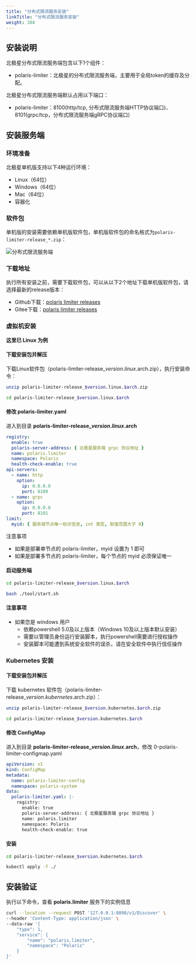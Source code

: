 ```yaml
---
title: "分布式限流服务安装"
linkTitle: "分布式限流服务安装"
weight: 304
---
```



## 安装说明

北极星分布式限流服务端包含以下1个组件：

- polaris-limiter：北极星的分布式限流服务端，主要用于全局token的缓存及分配。

北极星分布式限流服务端默认占用以下端口：

- polaris-limiter：8100(http/tcp, 分布式限流服务端HTTP协议端口)、8101(grpc/tcp，分布式限流服务端gRPC协议端口)

## 安装服务端

### 环境准备

北极星单机版支持以下4种运行环境：

- Linux（64位）
- Windows（64位）
- Mac（64位）
- 容器化


### 软件包

单机版的安装需要依赖单机版软件包，单机版软件包的命名格式为```polaris-limiter-release_*.zip```：

![分布式限流服务端](../图片/安装分布式限流服务/安装包.png)

### 下载地址

执行所有安装之前，需要下载软件包，可以从以下2个地址下载单机版软件包，请选择最新的release版本：

- Github下载：[polaris limiter releases](https://github.com/polarismesh/polaris-limiter/releases)
- Gitee下载：[polaris limiter releases](https://gitee.com/polarismesh/polaris-limiter/releases)


### 虚拟机安装

**这里已 Linux 为例**

#### 下载安装包并解压

下载Linux软件包（polaris-limiter-release_$version.linux.$arch.zip），执行安装命令：

```bash
unzip polaris-limiter-release_$version.linux.$arch.zip

cd polaris-limiter-release_$version.linux.$arch
```

#### 修改 polaris-limiter.yaml

进入到目录 **polaris-limiter-release_$version.linux.$arch**

```yaml
registry:
  enable: true
  polaris-server-address: { 北极星服务端 grpc 协议地址 }
  name: polaris.limiter
  namespace: Polaris
  health-check-enable: true
api-servers:
  - name: http
    option:
      ip: 0.0.0.0
      port: 8100
  - name: grpc
    option:
      ip: 0.0.0.0
      port: 8101
limit:
  myid: { 服务端节点唯一标识信息, int 类型, 取值范围大于 0}
```

注意事项

- 如果是部署单节点的 polaris-limiter，myid 设置为 1 即可
- 如果是部署多节点的 polaris-limiter，每个节点的 myid 必须保证唯一

#### 启动服务端

```bash
cd polaris-limiter-release_$version.linux.$arch

bash ./tool/start.sh
```

#### 注意事项

- 如果您是 windows 用户
  - 依赖powershell 5.0及以上版本（Windows 10及以上版本默认安装）
  - 需要以管理员身份运行安装脚本，执行powershell需要进行授权操作
  - 安装脚本可能遭到系统安全软件的误杀，请在安全软件中执行信任操作



### Kubernetes 安装

#### 下载安装包并解压

下载 kubernetes 软件包（polaris-limiter-release_$version.kubernetes.$arch.zip）：

```bash
unzip polaris-limiter-release_$version.kubernetes.$arch.zip

cd polaris-limiter-release_$version.kubernetes.$arch
```


#### 修改 ConfigMap

进入到目录 **polaris-limiter-release_$version.linux.$arch**，修改 0-polaris-limiter-configmap.yaml

```yaml
apiVersion: v1
kind: ConfigMap
metadata:
  name: polaris-limiter-config
  namespace: polaris-system
data:
  polaris-limiter.yaml: |-
    registry:
      enable: true
      polaris-server-address: { 北极星服务端 grpc 协议地址 }
      name: polaris.limiter
      namespace: Polaris
      health-check-enable: true
```

#### 安装

```bash
cd polaris-limiter-release_$version.kubernetes.$arch

kubectl apply -f ./
```

## 安装验证


执行以下命令，查看 **polaris.limiter** 服务下的实例信息

```bash
curl --location --request POST '127.0.0.1:8090/v1/Discover' \
--header 'Content-Type: application/json' \
--data-raw '{
    "type": 1,
    "service": {
        "name": "polaris.limiter",
        "namespace": "Polaris"
    }
}'
```
